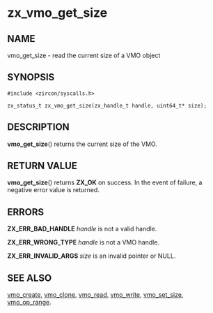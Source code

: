 # zx_vmo_get_size

## NAME

vmo_get_size - read the current size of a VMO object

## SYNOPSIS

```
#include <zircon/syscalls.h>

zx_status_t zx_vmo_get_size(zx_handle_t handle, uint64_t* size);

```

## DESCRIPTION

**vmo_get_size**() returns the current size of the VMO.

## RETURN VALUE

**vmo_get_size**() returns **ZX_OK** on success. In the event
of failure, a negative error value is returned.

## ERRORS

**ZX_ERR_BAD_HANDLE**  *handle* is not a valid handle.

**ZX_ERR_WRONG_TYPE**  *handle* is not a VMO handle.

**ZX_ERR_INVALID_ARGS**  *size* is an invalid pointer or NULL.

## SEE ALSO

[vmo_create](vmo_create.md),
[vmo_clone](vmo_clone.md),
[vmo_read](vmo_read.md),
[vmo_write](vmo_write.md),
[vmo_set_size](vmo_set_size.md),
[vmo_op_range](vmo_op_range.md).
